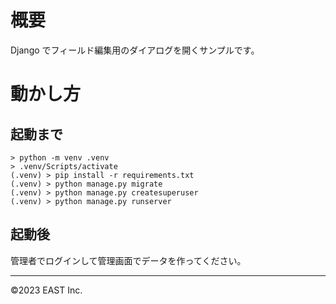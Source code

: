 # 概要

Django でフィールド編集用のダイアログを開くサンプルです。

# 動かし方

## 起動まで

```
> python -m venv .venv
> .venv/Scripts/activate
(.venv) > pip install -r requirements.txt
(.venv) > python manage.py migrate
(.venv) > python manage.py createsuperuser
(.venv) > python manage.py runserver
```

## 起動後

管理者でログインして管理画面でデータを作ってください。

---
©2023 EAST Inc.
